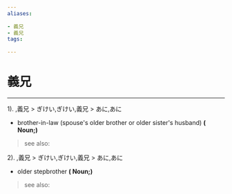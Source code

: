 ```yaml
---
aliases:
    
- 義兄
- 義兄
tags:
    
---
```


# 義兄
---
1).
,義兄 > ぎけい,ぎけい,義兄 > あに,あに

- brother-in-law (spouse's older brother or older sister's husband)
**( Noun;)**
> see also: 
            
2).
,義兄 > ぎけい,ぎけい,義兄 > あに,あに

- older stepbrother
**( Noun;)**
> see also: 
            